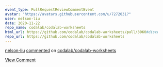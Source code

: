 ```yaml
---
event_type: PullRequestReviewCommentEvent
avatar: "https://avatars.githubusercontent.com/u/7272031?"
user: nelson-liu
date: 2020-11-22
repo_name: codalab/codalab-worksheets
html_url: https://github.com/codalab/codalab-worksheets/pull/3060#discussion_r528281337
repo_url: https://github.com/codalab/codalab-worksheets
---
```


<a href='https://github.com/nelson-liu' target='_blank'>nelson-liu</a> <a href='https://github.com/codalab/codalab-worksheets/pull/3060#discussion_r528281337' target='_blank'>commented</a> on <a href='https://github.com/codalab/codalab-worksheets' target='_blank'>codalab/codalab-worksheets</a>

<a href='https://github.com/codalab/codalab-worksheets/pull/3060#discussion_r528281337' target='_blank'>View Comment</a>